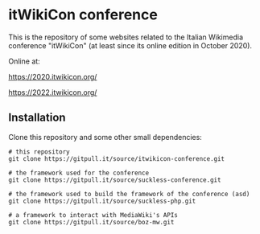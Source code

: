 # itWikiCon conference

This is the repository of some websites related to the Italian Wikimedia conference "itWikiCon" (at least since its online edition in October 2020).

Online at:

https://2020.itwikicon.org/

https://2022.itwikicon.org/

## Installation

Clone this repository and some other small dependencies:

```
# this repository
git clone https://gitpull.it/source/itwikicon-conference.git

# the framework used for the conference
git clone https://gitpull.it/source/suckless-conference.git

# the framework used to build the framework of the conference (asd)
git clone https://gitpull.it/source/suckless-php.git

# a framework to interact with MediaWiki's APIs
git clone https://gitpull.it/source/boz-mw.git
```
